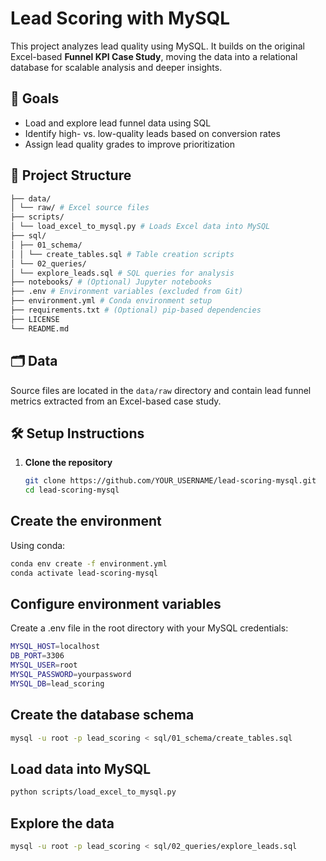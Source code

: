 # Lead Scoring with MySQL

This project analyzes lead quality using MySQL. It builds on the original Excel-based **Funnel KPI Case Study**, moving the data into a relational database for scalable analysis and deeper insights.

## 🚀 Goals

- Load and explore lead funnel data using SQL
- Identify high- vs. low-quality leads based on conversion rates
- Assign lead quality grades to improve prioritization

## 📁 Project Structure

```bash
├── data/
│ └── raw/ # Excel source files
├── scripts/
│ └── load_excel_to_mysql.py # Loads Excel data into MySQL
├── sql/
│ ├── 01_schema/
│ │ └── create_tables.sql # Table creation scripts
│ └── 02_queries/
│ └── explore_leads.sql # SQL queries for analysis
├── notebooks/ # (Optional) Jupyter notebooks
├── .env # Environment variables (excluded from Git)
├── environment.yml # Conda environment setup
├── requirements.txt # (Optional) pip-based dependencies
├── LICENSE
└── README.md
```

## 🗂️ Data

Source files are located in the `data/raw` directory and contain lead funnel metrics extracted from an Excel-based case study.

## 🛠️ Setup Instructions

1. **Clone the repository**

   ```bash
   git clone https://github.com/YOUR_USERNAME/lead-scoring-mysql.git
   cd lead-scoring-mysql

## Create the environment

Using conda:

```bash
conda env create -f environment.yml
conda activate lead-scoring-mysql
```

## Configure environment variables

Create a .env file in the root directory with your MySQL credentials:

```bash
MYSQL_HOST=localhost
DB_PORT=3306
MYSQL_USER=root
MYSQL_PASSWORD=yourpassword
MYSQL_DB=lead_scoring
```

## Create the database schema

```bash
mysql -u root -p lead_scoring < sql/01_schema/create_tables.sql
```

## Load data into MySQL

```bash
python scripts/load_excel_to_mysql.py
```

## Explore the data

```bash
mysql -u root -p lead_scoring < sql/02_queries/explore_leads.sql
```
